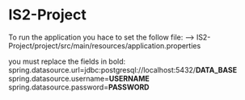 # IS2-Project

To run the application you hace to set the follow file:
--> IS2-Project/project/src/main/resources/application.properties

you must replace the fields in bold:
spring.datasource.url=jdbc:postgresql://localhost:5432/**DATA_BASE**
spring.datasource.username=**USERNAME**
spring.datasource.password=**PASSWORD**


